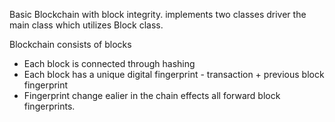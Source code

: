 Basic Blockchain with block integrity. 
implements two classes driver the main class which utilizes Block class.

Blockchain consists of blocks
- Each block is connected through hashing
- Each block has a unique digital fingerprint - transaction + previous block fingerprint
- Fingerprint change ealier in the chain effects all forward block fingerprints.

